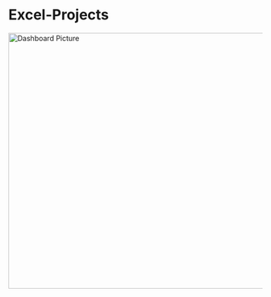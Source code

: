 # Excel-Projects
<img width="507" alt="Dashboard Picture" src="https://github.com/user-attachments/assets/20622ced-badb-499d-a92b-1b6dd1eeea73">
